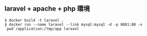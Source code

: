 ## laravel + apache + php 環境
```
$ docker build -t laravel .
$ docker run --name laravel --link mysql:mysql -d -p 8081:80 -v `pwd`/application:/tmp/app laravel
```
